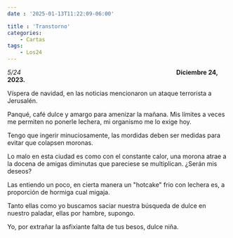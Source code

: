 ```yaml
---
date : '2025-01-13T11:22:09-06:00'

title : 'Transtorno'
categories:
    - Cartas
tags: 
    - Los24
---
```

*5/24* &nbsp; &nbsp; &nbsp; &nbsp; &nbsp; &nbsp; &nbsp; &nbsp; &nbsp; &nbsp; &nbsp; &nbsp; &nbsp; &nbsp; &nbsp; &nbsp;&nbsp; &nbsp; &nbsp; &nbsp;&nbsp; &nbsp; &nbsp; &nbsp;&nbsp; &nbsp; &nbsp; &nbsp;&nbsp; &nbsp; &nbsp; &nbsp;&nbsp; &nbsp; &nbsp; &nbsp;&nbsp; &nbsp; &nbsp; &nbsp;&nbsp; &nbsp; &nbsp; &nbsp;&nbsp; &nbsp; &nbsp; &nbsp;&nbsp; **Diciembre 24, 2023.**

Víspera de navidad, en las noticias mencionaron un ataque terrorista a Jerusalén.

Panqué, café dulce y amargo para amenizar la mañana. Mis límites a veces me permiten no ponerle lechera, mi organismo me lo exige hoy.

Tengo que ingerir minuciosamente, las mordidas deben ser medidas para evitar que colapsen moronas.

Lo malo en esta ciudad es como con el constante calor, una morona atrae a la docena de amigas diminutas que pareciese se multiplican. ¿Serán mis deseos?

Las entiendo un poco, en cierta manera un "hotcake" frio con lechera es, a proporción de hormiga cual migaja.

Tanto ellas como yo buscamos saciar nuestra búsqueda de dulce en nuestro paladar, ellas por hambre, supongo.

Yo, por extrañar la asfixiante falta de tus besos, dulce niña.
